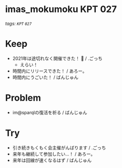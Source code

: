 # imas_mokumoku KPT 027

###### tags: `KPT` `027`

# Keep

- 2021年は途切れなく開催できた！ :tada: / .ごっち
    - えらい！
- 時間内にリリースできた！ / あろー。
- 時間内にうごいた！ / ばんじゅん

# Problem

- im@sparqlの復活を祈る / ばんじゅん

# Try

- 引き続きもくもく会主催がんばります / .ごっち
- 来年も継続して参加したい...！ / あろー。
- 来年は回線が速くなるはず / ばんじゅん
